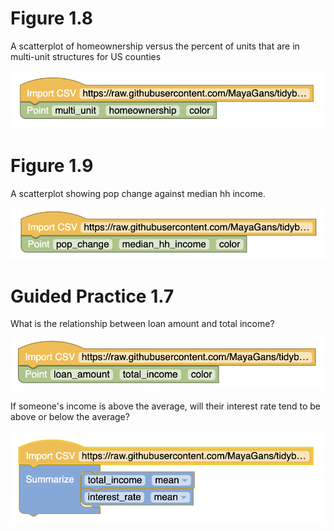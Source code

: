 # Figure 1.8

A scatterplot of homeownership versus the percent of units that are in multi-unit structures for US counties

![](Figure_1_8.png)

# Figure 1.9

A scatterplot showing pop change against median hh income.

![](Figure_1_9.png)

# Guided Practice 1.7
What is the relationship between loan amount and total income?

![](GP_1_7a.png)

If someone's income is above the average, will their interest rate tend to be above or below the average?

![](GP_1_7b.png)
